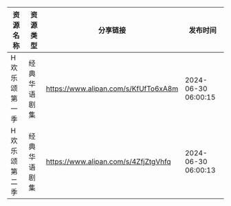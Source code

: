 | 资源名称    | 资源类型   | 分享链接                                 | 发布时间                |
| ------- | ------ | ------------------------------------ | ------------------- |
| H欢乐颂第一季 | 经典华语剧集 | https://www.alipan.com/s/KfUfTo6xA8m | 2024-06-30 06:00:15 |
| H欢乐颂第二季 | 经典华语剧集 | https://www.alipan.com/s/4ZfjZtgVhfq | 2024-06-30 06:00:13 |
